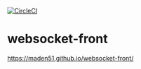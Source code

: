 [![CircleCI](https://circleci.com/gh/Maden51/websocket-front/tree/main.svg?style=svg)](https://circleci.com/gh/Maden51/websocket-front/tree/main)

# websocket-front

https://maden51.github.io/websocket-front/
